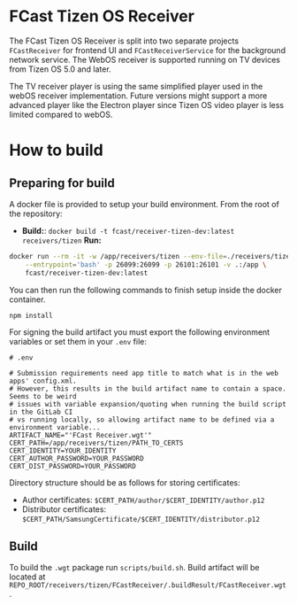 # FCast Tizen OS Receiver

The FCast Tizen OS Receiver is split into two separate projects `FCastReceiver` for frontend UI and `FCastReceiverService` for the background network service. The WebOS receiver is supported running on TV devices from Tizen OS 5.0 and later.

The TV receiver player is using the same simplified player used in the webOS receiver implementation. Future versions might support a more advanced player like the Electron player since Tizen OS video player is less limited compared to webOS.

# How to build

## Preparing for build

A docker file is provided to setup your build environment. From the root of the repository:

* **Build:**: `docker build -t fcast/receiver-tizen-dev:latest receivers/tizen`
**Run:**
```bash
docker run --rm -it -w /app/receivers/tizen --env-file=./receivers/tizen/.env \
    --entrypoint='bash' -p 26099:26099 -p 26101:26101 -v .:/app \
    fcast/receiver-tizen-dev:latest
```

You can then run the following commands to finish setup inside the docker container.

```
npm install
```

For signing the build artifact you must export the following environment variables or set them in your `.env` file:
```
# .env

# Submission requirements need app title to match what is in the web apps' config.xml.
# However, this results in the build artifact name to contain a space. Seems to be weird
# issues with variable expansion/quoting when running the build script in the GitLab CI
# vs running locally, so allowing artifact name to be defined via a environment variable...
ARTIFACT_NAME="'FCast Receiver.wgt'"
CERT_PATH=/app/receivers/tizen/PATH_TO_CERTS
CERT_IDENTITY=YOUR_IDENTITY
CERT_AUTHOR_PASSWORD=YOUR_PASSWORD
CERT_DIST_PASSWORD=YOUR_PASSWORD
```

Directory structure should be as follows for storing certificates:
* Author certificates: `$CERT_PATH/author/$CERT_IDENTITY/author.p12`
* Distributor certificates: `$CERT_PATH/SamsungCertificate/$CERT_IDENTITY/distributor.p12`

## Build

To build the `.wgt` package run `scripts/build.sh`. Build artifact will be located at `REPO_ROOT/receivers/tizen/FCastReceiver/.buildResult/FCastReceiver.wgt`.
